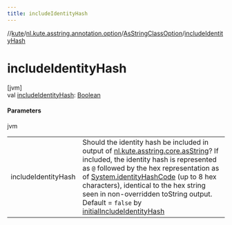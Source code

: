 ```yaml
---
title: includeIdentityHash
---
```

//[kute](../../../index.html)/[nl.kute.asstring.annotation.option](../index.html)/[AsStringClassOption](index.html)/[includeIdentityHash](include-identity-hash.html)



# includeIdentityHash



[jvm]\
val [includeIdentityHash](include-identity-hash.html): [Boolean](https://kotlinlang.org/api/latest/jvm/stdlib/kotlin/-boolean/index.html)



#### Parameters


jvm

| | |
|---|---|
| includeIdentityHash | Should the identity hash be included in output of [nl.kute.asstring.core.asString](../../nl.kute.asstring.core/as-string.html)? If included, the identity hash is represented as `@` followed by the hex representation as of [System.identityHashCode](https://docs.oracle.com/javase/8/docs/api/java/lang/System.html#identityHashCode-kotlin.Any-) (up to 8 hex characters), identical to the hex string seen in non-overridden toString output.<br>Default = `false` by [initialIncludeIdentityHash](../../nl.kute.asstring.core.defaults/initial-include-identity-hash.html) |




